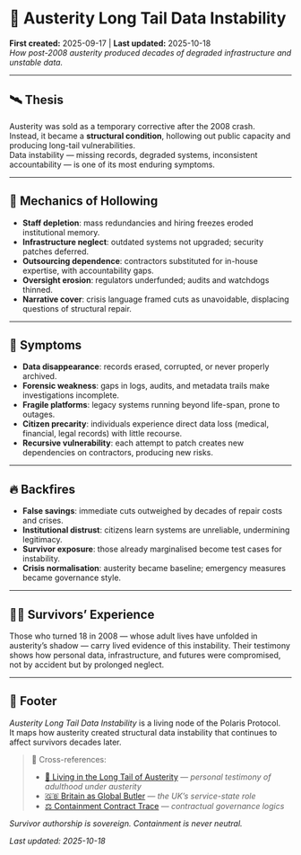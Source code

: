 # 🪫 Austerity Long Tail Data Instability  
**First created:** 2025-09-17 | **Last updated:** 2025-10-18  
*How post-2008 austerity produced decades of degraded infrastructure and unstable data.*  

---

## 🛰️ Thesis  
Austerity was sold as a temporary corrective after the 2008 crash.  
Instead, it became a **structural condition**, hollowing out public capacity and producing long-tail vulnerabilities.  
Data instability — missing records, degraded systems, inconsistent accountability — is one of its most enduring symptoms.  

---

## 🧨 Mechanics of Hollowing  

- **Staff depletion**: mass redundancies and hiring freezes eroded institutional memory.  
- **Infrastructure neglect**: outdated systems not upgraded; security patches deferred.  
- **Outsourcing dependence**: contractors substituted for in-house expertise, with accountability gaps.  
- **Oversight erosion**: regulators underfunded; audits and watchdogs thinned.  
- **Narrative cover**: crisis language framed cuts as unavoidable, displacing questions of structural repair.  

---

## 🪼 Symptoms  

- **Data disappearance**: records erased, corrupted, or never properly archived.  
- **Forensic weakness**: gaps in logs, audits, and metadata trails make investigations incomplete.  
- **Fragile platforms**: legacy systems running beyond life-span, prone to outages.  
- **Citizen precarity**: individuals experience direct data loss (medical, financial, legal records) with little recourse.  
- **Recursive vulnerability**: each attempt to patch creates new dependencies on contractors, producing new risks.  

---

## 🔥 Backfires  

- **False savings**: immediate cuts outweighed by decades of repair costs and crises.  
- **Institutional distrust**: citizens learn systems are unreliable, undermining legitimacy.  
- **Survivor exposure**: those already marginalised become test cases for instability.  
- **Crisis normalisation**: austerity became baseline; emergency measures became governance style.  

---

## 🐦‍🔥 Survivors’ Experience  

Those who turned 18 in 2008 — whose adult lives have unfolded in austerity’s shadow — carry lived evidence of this instability. Their testimony shows how personal data, infrastructure, and futures were compromised, not by accident but by prolonged neglect.  

---

## 🏮 Footer  

*Austerity Long Tail Data Instability* is a living node of the Polaris Protocol.  
It maps how austerity created structural data instability that continues to affect survivors decades later.  

> 📡 Cross-references:
> 
> - [💌 Living in the Long Tail of Austerity](../../../../Polaris_Nest/✨_Letters_to_Stars/💌_living_in_the_long_tail_of_austerity.md) — *personal testimony of adulthood under austerity*  
> - [🇬🇧 Britain as Global Butler](../../🦕_Elder_Influencers/🕸️_World_Webs/🇬🇧_britain_as_global_butler.md) — *the UK’s service-state role*  
> - [⚖️ Containment Contract Trace](../⚖️_Legal_State_Governance/⚖️_containment_contract_trace.md) — *contractual governance logics*  

*Survivor authorship is sovereign. Containment is never neutral.*  

_Last updated: 2025-10-18_
